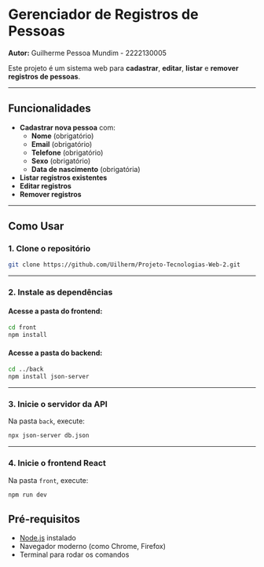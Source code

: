 # Gerenciador de Registros de Pessoas  
**Autor:** Guilherme Pessoa Mundim - 2222130005

Este projeto é um sistema web para **cadastrar**, **editar**, **listar** e **remover registros de pessoas**.

---

## Funcionalidades

- **Cadastrar nova pessoa** com:
  - **Nome** (obrigatório)
  - **Email** (obrigatório)
  - **Telefone** (obrigatório)
  - **Sexo** (obrigatório)
  - **Data de nascimento** (obrigatória)
- **Listar registros existentes**
- **Editar registros**
- **Remover registros**

---

## Como Usar

### 1. **Clone o repositório**

```bash
git clone https://github.com/Uilherm/Projeto-Tecnologias-Web-2.git
```

---

### 2. **Instale as dependências**

#### Acesse a pasta do frontend:

```bash
cd front
npm install
```

#### Acesse a pasta do backend:

```bash
cd ../back
npm install json-server
```

---

### 3. **Inicie o servidor da API**

Na pasta `back`, execute:

```bash
npx json-server db.json 
```

---

### 4. **Inicie o frontend React**

Na pasta `front`, execute:

```bash
npm run dev
```


## Pré-requisitos

- [Node.js](https://nodejs.org/) instalado
- Navegador moderno (como Chrome, Firefox)
- Terminal para rodar os comandos
